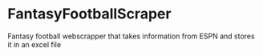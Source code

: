 # FantasyFootballScraper
Fantasy football webscrapper that takes information from ESPN and stores it in an excel file

